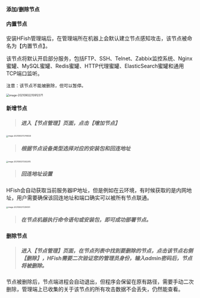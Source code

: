 #### 添加/删除节点

#### 内置节点

安装HFish管理端后，在管理端所在机器上会默认建立节点感知攻击，该节点被命名为【内置节点】。

该节点将默认开启部分服务，包括FTP、SSH、Telnet、Zabbix监控系统、Nginx蜜罐、MySQL蜜罐、Redis蜜罐、HTTP代理蜜罐、ElasticSearch蜜罐和通用TCP端口监听。

`注意：该节点不能被删除，但可以暂停。`

<img src="https://hfish.net/images/image-20210902210912371.png" alt="image-20210902210912371" style="zoom:50%;" />


#### 新增节点

> ##### 进入【节点管理】页面，点击【增加节点】

<img src="https://hfish.net/images/image-20210902172749029.png" alt="image-20210902172749029" style="zoom:33%;" />

> ##### 根据节点设备类型选择对应的安装包和回连地址

<img src="https://hfish.net/images/image-20210902172832815.png" alt="image-20210902172832815" style="zoom:33%;" />

> ##### 回连地址设置

HFish会自动获取当前服务器IP地址，但是例如在云环境，有时候获取的是内网地址，用户需要确保该回连地址和端口确实可以被所有节点联通。

<img src="https://hfish.net/images/image-20210902172916191.png" alt="image-20210902172916191" style="zoom:33%;" />

> ##### 在节点机器执行命令语句或安装包，即可成功部署节点。



#### 删除节点

> ##### 进入【节点管理】页面，在节点列表中找到要删除的节点，点击该节点右侧【删除】，HFish需要二次验证您的管理员身份，输入admin密码后，节点将被删除。

节点被删除后，节点端进程会自动退出，但程序会保留在原有路径，需要手动二次删除，管理端上已收集的关于该节点的所有攻击数据不会丢失，仍然能查看。
